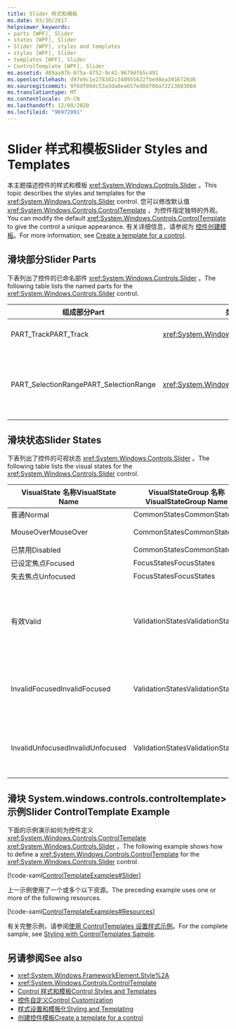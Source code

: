 ```yaml
---
title: Slider 样式和模板
ms.date: 03/30/2017
helpviewer_keywords:
- parts [WPF], Slider
- states [WPF], Slider
- Slider [WPF], styles and templates
- styles [WPF], Slider
- templates [WPF], Slider
- ControlTemplate [WPF], Slider
ms.assetid: d89aa97b-075a-4752-9c41-9679df65c491
ms.openlocfilehash: d97e9c1e2783d2c348955622fbe98ea3916726d6
ms.sourcegitcommit: 9f6df084c53a3da0ea657ed0d708a72213683084
ms.translationtype: MT
ms.contentlocale: zh-CN
ms.lasthandoff: 12/09/2020
ms.locfileid: "96972891"
---
```

# <a name="slider-styles-and-templates"></a><span data-ttu-id="46cb6-102">Slider 样式和模板</span><span class="sxs-lookup"><span data-stu-id="46cb6-102">Slider Styles and Templates</span></span>
<span data-ttu-id="46cb6-103">本主题描述控件的样式和模板 <xref:System.Windows.Controls.Slider> 。</span><span class="sxs-lookup"><span data-stu-id="46cb6-103">This topic describes the styles and templates for the <xref:System.Windows.Controls.Slider> control.</span></span> <span data-ttu-id="46cb6-104">您可以修改默认值 <xref:System.Windows.Controls.ControlTemplate> ，为控件指定独特的外观。</span><span class="sxs-lookup"><span data-stu-id="46cb6-104">You can modify the default <xref:System.Windows.Controls.ControlTemplate> to give the control a unique appearance.</span></span> <span data-ttu-id="46cb6-105">有关详细信息，请参阅为 [控件创建模板](/dotnet/desktop-wpf/themes/how-to-create-apply-template)。</span><span class="sxs-lookup"><span data-stu-id="46cb6-105">For more information, see [Create a template for a control](/dotnet/desktop-wpf/themes/how-to-create-apply-template).</span></span>  
  
## <a name="slider-parts"></a><span data-ttu-id="46cb6-106">滑块部分</span><span class="sxs-lookup"><span data-stu-id="46cb6-106">Slider Parts</span></span>  
 <span data-ttu-id="46cb6-107">下表列出了控件的已命名部件 <xref:System.Windows.Controls.Slider> 。</span><span class="sxs-lookup"><span data-stu-id="46cb6-107">The following table lists the named parts for the <xref:System.Windows.Controls.Slider> control.</span></span>  
  
|<span data-ttu-id="46cb6-108">组成部分</span><span class="sxs-lookup"><span data-stu-id="46cb6-108">Part</span></span>|<span data-ttu-id="46cb6-109">类型</span><span class="sxs-lookup"><span data-stu-id="46cb6-109">Type</span></span>|<span data-ttu-id="46cb6-110">描述</span><span class="sxs-lookup"><span data-stu-id="46cb6-110">Description</span></span>|  
|-|-|-|  
|<span data-ttu-id="46cb6-111">PART_Track</span><span class="sxs-lookup"><span data-stu-id="46cb6-111">PART_Track</span></span>|<xref:System.Windows.Controls.Primitives.Track>|<span data-ttu-id="46cb6-112">指示的位置的元素的容器 <xref:System.Windows.Controls.Slider> 。</span><span class="sxs-lookup"><span data-stu-id="46cb6-112">The container for the element that indicates the position of the <xref:System.Windows.Controls.Slider>.</span></span>|  
|<span data-ttu-id="46cb6-113">PART_SelectionRange</span><span class="sxs-lookup"><span data-stu-id="46cb6-113">PART_SelectionRange</span></span>|<xref:System.Windows.FrameworkElement>|<span data-ttu-id="46cb6-114">沿显示选择范围的元素 <xref:System.Windows.Controls.Slider> 。</span><span class="sxs-lookup"><span data-stu-id="46cb6-114">The element that displays a selection range along the <xref:System.Windows.Controls.Slider>.</span></span>  <span data-ttu-id="46cb6-115">仅当属性为时，选择范围才可见 <xref:System.Windows.Controls.Slider.IsSelectionRangeEnabled%2A> `true` 。</span><span class="sxs-lookup"><span data-stu-id="46cb6-115">The selection range is visible only if the <xref:System.Windows.Controls.Slider.IsSelectionRangeEnabled%2A> property is `true`.</span></span>|  
  
## <a name="slider-states"></a><span data-ttu-id="46cb6-116">滑块状态</span><span class="sxs-lookup"><span data-stu-id="46cb6-116">Slider States</span></span>  
 <span data-ttu-id="46cb6-117">下表列出了控件的可视状态 <xref:System.Windows.Controls.Slider> 。</span><span class="sxs-lookup"><span data-stu-id="46cb6-117">The following table lists the visual states for the <xref:System.Windows.Controls.Slider> control.</span></span>  
  
|<span data-ttu-id="46cb6-118">VisualState 名称</span><span class="sxs-lookup"><span data-stu-id="46cb6-118">VisualState Name</span></span>|<span data-ttu-id="46cb6-119">VisualStateGroup 名称</span><span class="sxs-lookup"><span data-stu-id="46cb6-119">VisualStateGroup Name</span></span>|<span data-ttu-id="46cb6-120">描述</span><span class="sxs-lookup"><span data-stu-id="46cb6-120">Description</span></span>|  
|----------------------|---------------------------|-----------------|  
|<span data-ttu-id="46cb6-121">普通</span><span class="sxs-lookup"><span data-stu-id="46cb6-121">Normal</span></span>|<span data-ttu-id="46cb6-122">CommonStates</span><span class="sxs-lookup"><span data-stu-id="46cb6-122">CommonStates</span></span>|<span data-ttu-id="46cb6-123">默认状态。</span><span class="sxs-lookup"><span data-stu-id="46cb6-123">The default state.</span></span>|  
|<span data-ttu-id="46cb6-124">MouseOver</span><span class="sxs-lookup"><span data-stu-id="46cb6-124">MouseOver</span></span>|<span data-ttu-id="46cb6-125">CommonStates</span><span class="sxs-lookup"><span data-stu-id="46cb6-125">CommonStates</span></span>|<span data-ttu-id="46cb6-126">鼠标指针悬停在控件上方。</span><span class="sxs-lookup"><span data-stu-id="46cb6-126">The mouse pointer is positioned over the control.</span></span>|  
|<span data-ttu-id="46cb6-127">已禁用</span><span class="sxs-lookup"><span data-stu-id="46cb6-127">Disabled</span></span>|<span data-ttu-id="46cb6-128">CommonStates</span><span class="sxs-lookup"><span data-stu-id="46cb6-128">CommonStates</span></span>|<span data-ttu-id="46cb6-129">已禁用控件。</span><span class="sxs-lookup"><span data-stu-id="46cb6-129">The control is disabled.</span></span>|  
|<span data-ttu-id="46cb6-130">已设定焦点</span><span class="sxs-lookup"><span data-stu-id="46cb6-130">Focused</span></span>|<span data-ttu-id="46cb6-131">FocusStates</span><span class="sxs-lookup"><span data-stu-id="46cb6-131">FocusStates</span></span>|<span data-ttu-id="46cb6-132">控件有焦点。</span><span class="sxs-lookup"><span data-stu-id="46cb6-132">The control has focus.</span></span>|  
|<span data-ttu-id="46cb6-133">失去焦点</span><span class="sxs-lookup"><span data-stu-id="46cb6-133">Unfocused</span></span>|<span data-ttu-id="46cb6-134">FocusStates</span><span class="sxs-lookup"><span data-stu-id="46cb6-134">FocusStates</span></span>|<span data-ttu-id="46cb6-135">控件没有焦点。</span><span class="sxs-lookup"><span data-stu-id="46cb6-135">The control does not have focus.</span></span>|  
|<span data-ttu-id="46cb6-136">有效</span><span class="sxs-lookup"><span data-stu-id="46cb6-136">Valid</span></span>|<span data-ttu-id="46cb6-137">ValidationStates</span><span class="sxs-lookup"><span data-stu-id="46cb6-137">ValidationStates</span></span>|<span data-ttu-id="46cb6-138">控件使用 <xref:System.Windows.Controls.Validation> 类， <xref:System.Windows.Controls.Validation.HasError%2A?displayProperty=nameWithType> 附加属性为 `false` 。</span><span class="sxs-lookup"><span data-stu-id="46cb6-138">The control uses the <xref:System.Windows.Controls.Validation> class and the <xref:System.Windows.Controls.Validation.HasError%2A?displayProperty=nameWithType> attached property is `false`.</span></span>|  
|<span data-ttu-id="46cb6-139">InvalidFocused</span><span class="sxs-lookup"><span data-stu-id="46cb6-139">InvalidFocused</span></span>|<span data-ttu-id="46cb6-140">ValidationStates</span><span class="sxs-lookup"><span data-stu-id="46cb6-140">ValidationStates</span></span>|<span data-ttu-id="46cb6-141"><xref:System.Windows.Controls.Validation.HasError%2A?displayProperty=nameWithType>附加属性是 `true` 控件具有焦点。</span><span class="sxs-lookup"><span data-stu-id="46cb6-141">The <xref:System.Windows.Controls.Validation.HasError%2A?displayProperty=nameWithType> attached property is `true` has the control has focus.</span></span>|  
|<span data-ttu-id="46cb6-142">InvalidUnfocused</span><span class="sxs-lookup"><span data-stu-id="46cb6-142">InvalidUnfocused</span></span>|<span data-ttu-id="46cb6-143">ValidationStates</span><span class="sxs-lookup"><span data-stu-id="46cb6-143">ValidationStates</span></span>|<span data-ttu-id="46cb6-144"><xref:System.Windows.Controls.Validation.HasError%2A?displayProperty=nameWithType>附加属性是 `true` 控件没有焦点。</span><span class="sxs-lookup"><span data-stu-id="46cb6-144">The <xref:System.Windows.Controls.Validation.HasError%2A?displayProperty=nameWithType> attached property is `true` has the control does not have focus.</span></span>|  
  
## <a name="slider-controltemplate-example"></a><span data-ttu-id="46cb6-145">滑块 System.windows.controls.controltemplate> 示例</span><span class="sxs-lookup"><span data-stu-id="46cb6-145">Slider ControlTemplate Example</span></span>  
 <span data-ttu-id="46cb6-146">下面的示例演示如何为控件定义 <xref:System.Windows.Controls.ControlTemplate> <xref:System.Windows.Controls.Slider> 。</span><span class="sxs-lookup"><span data-stu-id="46cb6-146">The following example shows how to define a <xref:System.Windows.Controls.ControlTemplate> for the <xref:System.Windows.Controls.Slider> control.</span></span>  
  
 [!code-xaml[ControlTemplateExamples#Slider](~/samples/snippets/csharp/VS_Snippets_Wpf/ControlTemplateExamples/CS/resources/slider.xaml#slider)]  
  
 <span data-ttu-id="46cb6-147">上一示例使用了一个或多个以下资源。</span><span class="sxs-lookup"><span data-stu-id="46cb6-147">The preceding example uses one or more of the following resources.</span></span>  
  
 [!code-xaml[ControlTemplateExamples#Resources](~/samples/snippets/csharp/VS_Snippets_Wpf/ControlTemplateExamples/CS/resources/shared.xaml#resources)]  
  
 <span data-ttu-id="46cb6-148">有关完整示例，请参阅[使用 ControlTemplates 设置样式示例](https://github.com/Microsoft/WPF-Samples/tree/master/Styles%20&%20Templates/IntroToStylingAndTemplating)。</span><span class="sxs-lookup"><span data-stu-id="46cb6-148">For the complete sample, see [Styling with ControlTemplates Sample](https://github.com/Microsoft/WPF-Samples/tree/master/Styles%20&%20Templates/IntroToStylingAndTemplating).</span></span>  
  
## <a name="see-also"></a><span data-ttu-id="46cb6-149">另请参阅</span><span class="sxs-lookup"><span data-stu-id="46cb6-149">See also</span></span>

- <xref:System.Windows.FrameworkElement.Style%2A>
- <xref:System.Windows.Controls.ControlTemplate>
- [<span data-ttu-id="46cb6-150">Control 样式和模板</span><span class="sxs-lookup"><span data-stu-id="46cb6-150">Control Styles and Templates</span></span>](control-styles-and-templates.md)
- [<span data-ttu-id="46cb6-151">控件自定义</span><span class="sxs-lookup"><span data-stu-id="46cb6-151">Control Customization</span></span>](control-customization.md)
- [<span data-ttu-id="46cb6-152">样式设置和模板化</span><span class="sxs-lookup"><span data-stu-id="46cb6-152">Styling and Templating</span></span>](/dotnet/desktop-wpf/fundamentals/styles-templates-overview)
- [<span data-ttu-id="46cb6-153">创建控件模板</span><span class="sxs-lookup"><span data-stu-id="46cb6-153">Create a template for a control</span></span>](/dotnet/desktop-wpf/themes/how-to-create-apply-template)
